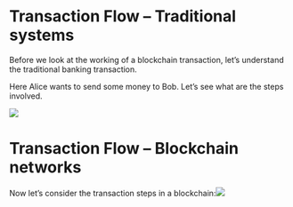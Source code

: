 # Transaction Flow – Traditional systems

Before we look at the working of a blockchain transaction, let’s understand the traditional banking transaction.

Here Alice wants to send some money to Bob. Let’s see what are the steps involved.

  
![](https://learn.kba.ai/wp-content/uploads/2021/10/img-3_RE.png)


# Transaction Flow – Blockchain networks

Now let’s consider the transaction steps in a blockchain:![](https://learn.kba.ai/wp-content/uploads/2021/10/img-4_RE.png)
